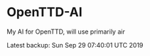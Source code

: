 # OpenTTD-AI
My AI for OpenTTD, will use primarily air

Latest backup: Sun Sep 29 07:40:01 UTC 2019
